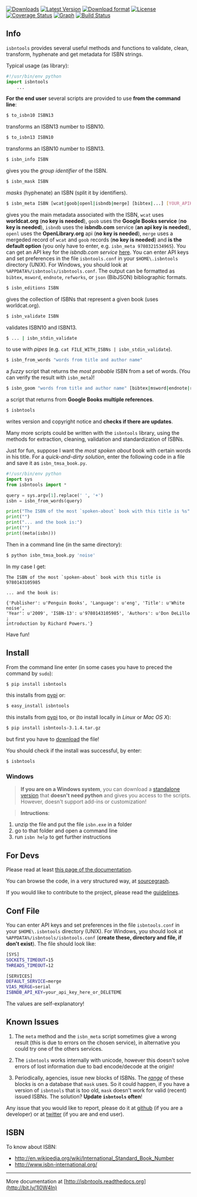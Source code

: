
[![Downloads](https://pypip.in/d/isbntools/badge.png)](https://pypi.python.org/pypi/isbntools/)
[![Latest Version](https://pypip.in/v/isbntools/badge.png)](https://pypi.python.org/pypi/isbntools/)
[![Download format](https://pypip.in/format/isbntools/badge.png)](https://pypi.python.org/pypi/isbntools/)
[![License](https://pypip.in/license/isbntools/badge.png)](https://pypi.python.org/pypi/isbntools/)
[![Coverage Status](https://coveralls.io/repos/xlcnd/isbntools/badge.png?branch=master)](https://coveralls.io/r/xlcnd/isbntools?branch=master)
[![Graph](https://sourcegraph.com/api/repos/github.com/xlcnd/isbntools/badges/status.png)](https://sourcegraph.com/github.com/xlcnd/isbntools)
[![Build Status](https://travis-ci.org/xlcnd/isbntools.png?branch=v3.1.4)](https://travis-ci.org/xlcnd/isbntools)


Info
----

`isbntools` provides several useful methods and functions
to validate, clean, transform, hyphenate and
get metadata for ISBN strings.

Typical usage (as library):

```python
#!/usr/bin/env python
import isbntools
    ...
```

**For the end user** several scripts are provided to use **from the command line**:

```bash
$ to_isbn10 ISBN13
```
transforms an ISBN13 number to ISBN10.

```bash
$ to_isbn13 ISBN10
```
transforms an ISBN10 number to ISBN13.

```bash
$ isbn_info ISBN
```
gives you the *group identifier* of the ISBN.

```bash
$ isbn_mask ISBN
```
*masks* (hyphenate) an ISBN (split it by identifiers).

```bash
$ isbn_meta ISBN [wcat|goob|openl|isbndb|merge] [bibtex|...] [YOUR_APIKEY_TO_SERVICE]
```
gives you the main metadata associated with the ISBN, `wcat` uses **worldcat.org**
(**no key is needed**), `goob` uses the **Google Books service** (**no key is needed**),
`isbndb` uses the **isbndb.com** service (**an api key is needed**),
`openl` uses the **OpenLibrary.org** api (**no key is needed**), `merge` uses
a mergeded record of `wcat` and `goob` records (**no key is needed**) and
**is the default option** (you only have to enter, e.g. `isbn_meta 9780321534965`).
You can get an API key for the *isbndb.com service* [here](http://isbndb.com/api/v2/docs).
You can enter API keys and set preferences in the file `isbntools.conf` in your
`$HOME\.isbntools` directory (UNIX). For Windows, you should look at
`%APPDATA%/isbntools/isbntools.conf`.
The output can be formatted as `bibtex`, `msword`,  `endnote`, `refworks`, or
`json` (BibJSON) bibliographic formats.


```bash
$ isbn_editions ISBN
```
gives the collection of ISBNs that represent a given book (uses worldcat.org).

```bash
$ isbn_validate ISBN
```
validates ISBN10 and ISBN13.

```bash
$ ... | isbn_stdin_validate
```
to use with *pipes* (e.g. `cat FILE_WITH_ISBNs | isbn_stdin_validate`).

```bash
$ isbn_from_words "words from title and author name"
```
a *fuzzy* script that returns the *most probable* ISBN from a set of words.
(You can verify the result with `isbn_meta`)!

```bash
$ isbn_goom "words from title and author name" [bibtex|msword|endnote|refworks|json]
```
a script that returns from **Google Books multiple references**.


```bash
$ isbntools
```
writes version and copyright notice and **checks if there are updates**.

Many more scripts could be written with the `isbntools` library,
using the methods for extraction, cleaning, validation and standardization of ISBNs.

Just for fun, suppose I want the *most spoken about* book with certain words in his title.
For a *quick-and-dirty solution*, enter the following code in a file
and save it as `isbn_tmsa_book.py`.

```python
#!/usr/bin/env python
import sys
from isbntools import *

query = sys.argv[1].replace(' ', '+')
isbn = isbn_from_words(query)

print("The ISBN of the most `spoken-about` book with this title is %s" % isbn)
print("")
print("... and the book is:")
print("")
print((meta(isbn)))
```

Then in a command line (in the same directory):

```bash
$ python isbn_tmsa_book.py 'noise'
```

In my case I get:

```
The ISBN of the most `spoken-about` book with this title is 9780143105985

... and the book is:

{'Publisher': u'Penguin Books', 'Language': u'eng', 'Title': u'White noise',
'Year': u'2009', 'ISBN-13': u'9780143105985', 'Authors': u'Don DeLillo ;
introduction by Richard Powers.'}
```

Have fun!

Install
-------

From the command line enter (in some cases you have to preced the
command by `sudo`):

```bash
$ pip install isbntools
```
this installs from [pypi](https://pypi.python.org/pypi/isbntools) or:

```bash
$ easy_install isbntools
```
this installs from [pypi](https://pypi.python.org/pypi/isbntools) too, or (to install locally in *Linux* or *Mac OS X*):

```bash
$ pip install isbntools-3.1.4.tar.gz
```
but first you have to [download](https://pypi.python.org/packages/source/i/isbntools/isbntools-3.1.4.tar.gz) the file!


You should check if the install was successful, by enter:

```bash
$ isbntools
```


### Windows

>**If you are on a Windows system**,
you can download a
[standalone version](http://bit.ly/1i8qatY)
that **doesn't need python** and gives you
access to the scripts. However, doesn't support add-ins or customization!

>**Intructions**:
1. unzip the file and put the file `isbn.exe` in a folder
2. go to that folder and open a command line
3. run `isbn help` to get further instructions


For Devs
--------

Please read at least [this page of the documentation](http://isbntools.readthedocs.org/en/latest/devs.html).

You can browse the code, in a very structured way, at [sourcegraph](http://bit.ly/1k14kHi).

If you would like to contribute to the project, please read the [guidelines](http://bit.ly/1jcxq8W).


Conf File
---------

You can enter API keys and set preferences in the file `isbntools.conf` in your
`$HOME\.isbntools` directory (UNIX). For Windows, you should look at
`%APPDATA%/isbntools/isbntools.conf`
(**create these, directory and file, if don't exist**). The file should look like:

```bash
[SYS]
SOCKETS_TIMEOUT=15
THREADS_TIMEOUT=12

[SERVICES]
DEFAULT_SERVICE=merge
VIAS_MERGE=serial
ISBNDB_API_KEY=your_api_key_here_or_DELETEME
```

The values are self-explanatory!


Known Issues
------------

1. The `meta` method and the `isbn_meta` script sometimes give a wrong result
   (this is due to errors on the chosen service), in alternative you could
   try one of the others services.

2. The `isbntools` works internally with unicode, however this doesn't
   solve errors of lost information due to bad encode/decode at the origin!

3. Periodically, agencies, issue new blocks of ISBNs. The
   [*range*](https://www.isbn-international.org/range_file_generation) of
   these blocks is on a database that `mask` uses. So it could happen, if you
   have a version of `isbntools` that is too old, `mask` doesn't work for
   valid (recent) issued ISBNs. The solution? **Update `isbntools` often**!


Any issue that you would like to report, please do it at
[github](https://github.com/xlcnd/isbntools/issues) (if you are a developer)
or at [twitter](https://twitter.com/isbntools) (if you are and end user).


ISBN
----

To know about ISBN:

* http://en.wikipedia.org/wiki/International_Standard_Book_Number
* http://www.isbn-international.org/


---
More documentation at [http://isbntools.readthedocs.org](http://bit.ly/1l0W4In)
